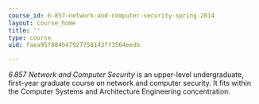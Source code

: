```yaml
---
course_id: 6-857-network-and-computer-security-spring-2014
layout: course_home
title: ''
type: course
uid: faea95f884b47927758143ff3564eedb

---
```

_6.857_ _Network and Computer Security_ is an upper-level undergraduate, first-year graduate course on network and computer security. It fits within the Computer Systems and Architecture Engineering concentration.
